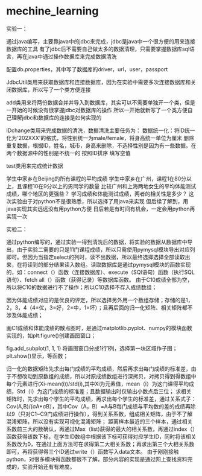 # mechine_learning

实验一：

通过java编写，主要靠java中的jdbc来完成，jdbc是java中一个很方便的用来连接数据库的工具 有了jdbc后不需要自己做太多的数据清理，只需要掌握数据库sql语言，再在java中通过操作数据库来完成数据清洗

配置db.properties，其中写了数据库的driver，url，user，passport

JdbcUtil类用来获取数据库和连接数据库，因为在实验中需要多次连接数据库和关闭数据库，所以写了一个类方便连接

add类用来将两份数据合并并导入到数据库，其实可以不需要单独开一个类，但是一开始的时候没有很掌握jdbc对数据库的操作 所以一开始就新写了一个类方便自己理解jdbc和数据库的连接是如何实现的

IDchange类用来完成数据的清洗，数据清洗主要任务为： 数据统一化：将ID统一化为'202XXX'的格式，将性别统一为male/female，将身高统一单位为厘米 删除重复数据，根据ID，姓名，城市，身高来删除，不选择性别是因为有一些数据，在两个数据源中的性别是不统一的 按照ID排序 填写空值

test类用来完成统计数据

学生中家乡在Beijing的所有课程的平均成绩
学生中家乡在广州，课程1在80分以上，且课程10在9分以上的男同学的数量
比较广州和上海两地女生的平均体能测试成绩，哪个地区的更强些？
学习成绩和体能测试成绩，两者的相关性是多少？
这次实验由于对python不是很熟悉，所以选择了用java来实现 但后续了解到，用java实现其实远远没有用python方便 日后若是有时间有机会，一定会用python再实现一次

实验二：

通过python编写的，通过实验一得到清洗后的数据，将实验的数据从数据库中导出，由于实验二需要的只是11门课程成绩，所以只需使用pymysql模块导出对应列即可。但因为当指定select的列时，读不出数据，所以最终选择选择全部读取出来，在将读到的部分结果读入数组。读取数据库是通过pymysql模块的函数实现的，如：connect（）函数（连接数据库）、execute（SQl语句）函数（执行SQL语句）、fetch all（）函数（获得记录）等数据库函数。
由于C10成绩全部为空，所以将C10的数据进行不了操作；所以C10选择不存入成绩数组；

因为体能成绩对应的是优良的评定，所以选择另外用一个数组存储；存储的是1，2，3，4（4=优，3=好，2=中，1=坏）；且再后面的归一化矩阵、相关矩阵都不涉及体能成绩；

画C1成绩和体能成绩的散点图时，是通过matplotlib.pyplot、numpy的模块函数实现的，如plt.figure()创建画图窗口；

fig.add_subplot(1, 1, 1) 将画图窗口分成1行1列，选择第一块区域作子图；plt.show()显示，等函数；

归一化的数据矩阵先求出每门成绩的平均成绩，然后再求出每门成绩的标准差，由于不想改动到原数组的成绩，所以对原成绩数组进行深拷贝，对拷贝得到得数组中每个元素进行(Xi-mean(i))/std(i),其中Xi为元素值，mean（i）为这门课得平均成绩，Std（i）为这门成绩的标准差；且数据输出时仅输出小数点后三位；
求相关矩阵时，先求出每个学生的平均成绩，再求出每个学生的标准差，通过关系式子：Cov(A,B)/(σA*σB），其中Cov（A，B）=A与B每门成绩与平均数的差的成绩再除以9（只对C1~C9门成绩进行操作），得到关系系数，组成相关矩阵，由于不了解混淆矩阵，所以没有实现可视化混淆矩阵；
距离样本最近的三个样本，通过相关系数前三大的数确认，再通过Max（list)获得的最大的相关系数，再通过index（）函数获得该数下标，在学生ID数组中根据该下标可获得对应学生ID，同时将该相关系数改为0，在通过上面方法可在求得第二大相关系数；再求出第三个大相关系数即可，再将获得得三个ID通过write（）函数写入data文本。
由于刚刚接触python，对很多模块得函数都很不了解，部分内容的实现是通过网上查找资料完成的，实验开始还有有难度。
